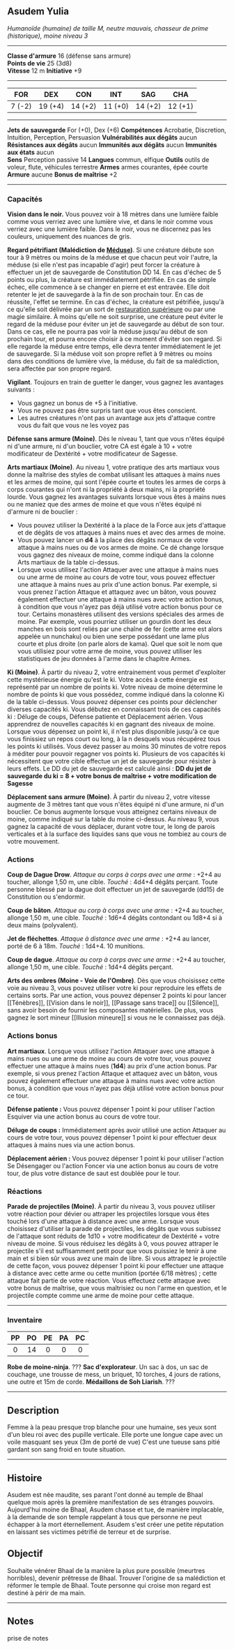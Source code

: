 ## Asudem Yulia
*Humanoïde (humaine) de taille M, neutre mauvais, chasseur de prime (historique), moine niveau 3*
___
**Classe d'armure** 16 (défense sans armure)  
**Points de vie** 25 (3d8)  
**Vitesse** 12 m 
**Initiative** +9
___

| FOR    | DEX     | CON     | INT     | SAG     | CHA     |
| ------ | ------- | ------- | ------- | ------- | ------- |
| 7 (-2) | 19 (+4) | 14 (+2) | 11 (+0) | 14 (+2) | 12 (+1) |
___
**Jets de sauvegarde** For (+0), Dex (+6)
**Compétences** Acrobatie, Discretion, Intuition, Perception, Persuasion
**Vulnérabilités aux dégâts** aucun
**Résistances aux dégâts** aucun
**Immunités aux dégâts** aucun
**Immunités aux états** aucun  
**Sens**  Perception passive 14
**Langues** commun, elfique
**Outils** outils de voleur, flute, véhicules terrestre
**Armes** armes courantes, épée courte
**Armure** aucune
**Bonus de maîtrise** +2  
___
### Capacités
**Vision dans le noir.** Vous pouvez voir à 18 mètres dans une lumière faible comme vous verriez avec une lumière vive, et dans le noir comme vous verriez avec une lumière faible. Dans le noir, vous ne discernez pas les couleurs, uniquement des nuances de gris.

**Regard pétrifiant (Malédiction de [Méduse](https://www.aidedd.org/dnd/monstres.php?vf=meduse))**.  Si une créature débute son tour à 9 mètres ou moins de la méduse et que chacun peut voir l'autre, la méduse (si elle n'est pas incapable d'agir) peut forcer la créature à effectuer un jet de sauvegarde de Constitution DD 14. En cas d'échec de 5 points ou plus, la créature est immédiatement pétrifiée. En cas de simple échec, elle commence à se changer en pierre et est entravée. Elle doit retenter le jet de sauvegarde à la fin de son prochain tour. En cas de réussite, l'effet se termine. En cas d'échec, la créature est pétrifiée, jusqu'à ce qu'elle soit délivrée par un sort de [restauration supérieure](https://www.aidedd.org/dnd/sorts.php?vf=restauration-superieure) ou par une magie similaire. À moins qu'elle ne soit surprise, une créature peut éviter le regard de la méduse pour éviter un jet de sauvegarde au début de son tour. Dans ce cas, elle ne pourra pas voir la méduse jusqu'au début de son prochain tour, et pourra encore choisir à ce moment d'éviter son regard. Si elle regarde la méduse entre temps, elle devra tenter immédiatement le jet de sauvegarde. Si la méduse voit son propre reflet à 9 mètres ou moins dans des conditions de lumière vive, la méduse, du fait de sa malédiction, sera affectée par son propre regard.

**Vigilant**. Toujours en train de guetter le danger, vous gagnez les avantages suivants : 
- Vous gagnez un bonus de +5 à l'initiative. 
- Vous ne pouvez pas être surpris tant que vous êtes conscient. 
- Les autres créatures n'ont pas un avantage aux jets d'attaque contre vous du fait que vous ne les voyez pas

**Défense sans armure (Moine)**. Dès le niveau 1, tant que vous n'êtes équipé ni d'une armure, ni d'un bouclier, votre CA est égale à 10 + votre modificateur de Dextérité + votre modificateur de Sagesse. 

**Arts martiaux (Moine)**. Au niveau 1, votre pratique des arts martiaux vous donne la maîtrise des styles de combat utilisant les attaques à mains nues et les armes de moine, qui sont l'épée courte et toutes les armes de corps à corps courantes qui n'ont ni la propriété à deux mains, ni la propriété lourde. Vous gagnez les avantages suivants lorsque vous êtes à mains nues ou ne maniez que des armes de moine et que vous n'êtes équipé ni d'armure ni de bouclier : 
- Vous pouvez utiliser la Dextérité à la place de la Force aux jets d'attaque et de dégâts de vos attaques à mains nues et avec des armes de moine. 
- Vous pouvez lancer un **d4** à la place des dégâts normaux de votre attaque à mains nues ou de vos armes de moine. Ce dé change lorsque vous gagnez des niveaux de moine, comme indiqué dans la colonne Arts martiaux de la table ci-dessus. 
- Lorsque vous utilisez l'action Attaquer avec une attaque à mains nues ou une arme de moine au cours de votre tour, vous pouvez effectuer une attaque à mains nues au prix d'une action bonus. Par exemple, si vous prenez l'action Attaque et attaquez avec un bâton, vous pouvez également effectuer une attaque à mains nues avec votre action bonus, à condition que vous n'ayez pas déjà utilisé votre action bonus pour ce tour.
Certains monastères utilisent des versions spéciales des armes de moine. Par exemple, vous pourriez utiliser un gourdin dont les deux manches en bois sont reliés par une chaîne de fer (cette arme est alors appelée un nunchaku) ou bien une serpe possédant une lame plus courte et plus droite (on parle alors de kama). Quel que soit le nom que vous utilisiez pour votre arme de moine, vous pouvez utiliser les statistiques de jeu données à l'arme dans le chapitre Armes.

**Ki (Moine)**. À partir du niveau 2, votre entrainement vous permet d'exploiter cette mystérieuse énergie qu'est le ki. Votre accès à cette énergie est représenté par un nombre de points ki. Votre niveau de moine détermine le nombre de points ki que vous possédez, comme indiqué dans la colonne Ki de la table ci-dessus. Vous pouvez dépenser ces points pour déclencher diverses capacités ki. Vous débutez en connaissant trois de ces capacités ki : Déluge de coups, Défense patiente et Déplacement aérien. Vous apprendrez de nouvelles capacités ki en gagnant des niveaux de moine.
Lorsque vous dépensez un point ki, il n'est plus disponible jusqu'à ce que vous finissiez un repos court ou long, à la n desquels vous récupérez tous les points ki utilisés. Vous devez passer au moins 30 minutes de votre repos à méditer pour pouvoir regagner vos points ki. Plusieurs de vos capacités ki nécessitent que votre cible effectue un jet de sauvegarde pour résister à leurs effets. Le DD du jet de sauvegarde est calculé ainsi : **DD du jet de sauvegarde du ki = 8 + votre bonus de maîtrise + votre modification de Sagesse**

**Déplacement sans armure (Moine)**. À partir du niveau 2, votre vitesse augmente de 3 mètres tant que vous n'êtes équipé ni d'une armure, ni d'un bouclier. Ce bonus augmente lorsque vous atteignez certains niveaux de moine, comme indiqué sur la table du moine ci-dessus. Au niveau 9, vous gagnez la capacité de vous déplacer, durant votre tour, le long de parois verticales et à la surface des liquides sans que vous ne tombiez au cours de votre mouvement.

### Actions
**Coup de Dague Drow**. *Attaque au corps à corps avec une arme* : +2+4 au toucher, allonge 1,50 m, une cible. *Touché* : 4d4+4 dégâts perçant. Toute personne blessé par la dague doit effectuer un jet de sauvegarde (dd15) de Constitution ou s'endormir.

**Coup de bâton**. *Attaque au corp à corps avec une arme* : +2+4 au toucher, allonge 1,50 m, une cible. *Touché* : 1d6+4 dégâts contondant ou 1d8+4 si à deux mains (polyvalent).

**Jet de fléchettes**. *Attaque à distance avec une arme* : +2+4 au lancer, porté de 6 à 18m. *Touché* : 1d4+4. 10 munitions.

**Coup de dague**. *Attaque au corp à corps avec une arme* : +2+4 au toucher, allonge 1,50 m, une cible. *Touché* : 1d4+4 dégâts perçant.

**Arts des ombres (Moine - Voie de l'Ombre)**. Dès que vous choisissez cette voie au niveau 3, vous pouvez utiliser votre ki pour reproduire les effets de certains sorts. Par une action, vous pouvez dépenser 2 points ki pour lancer [[Ténèbres]], [[Vision dans le noir]], [[Passage sans trace]] ou [[Silence]], sans avoir besoin de fournir les composantes matérielles. De plus, vous gagnez le sort mineur [[Illusion mineure]] si vous ne le connaissez pas déjà.

### Actions bonus
**Art martiaux**. Lorsque vous utilisez l'action Attaquer avec une attaque à mains nues ou une arme de moine au cours de votre tour, vous pouvez effectuer une attaque à mains nues (**1d4**) au prix d'une action bonus. Par exemple, si vous prenez l'action Attaque et attaquez avec un bâton, vous pouvez également effectuer une attaque à mains nues avec votre action bonus, à condition que vous n'ayez pas déjà utilisé votre action bonus pour ce tour.

**Défense patiente :** Vous pouvez dépenser 1 point ki pour utiliser l'action Esquiver via une action bonus au cours de votre tour. 

**Déluge de coups :** Immédiatement après avoir utilisé une action Attaquer au cours de votre tour, vous pouvez dépenser 1 point ki pour effectuer deux attaques à mains nues via une action bonus. 

**Déplacement aérien :** Vous pouvez dépenser 1 point ki pour utiliser l'action Se Désengager ou l'action Foncer via une action bonus au cours de votre tour, de plus votre distance de saut est doublée pour le tour.

### Réactions
**Parade de projectiles (Moine)**. À partir du niveau 3, vous pouvez utiliser votre réaction pour dévier ou attraper les projectiles lorsque vous êtes touché lors d'une attaque à distance avec une arme. Lorsque vous choisissez d'utiliser la parade de projectiles, les dégâts que vous subissez de l'attaque sont réduits de 1d10 + votre modificateur de Dextérité + votre niveau de moine. Si vous réduisez les dégâts à 0, vous pouvez attraper le projectile s'il est suffisamment petit pour que vous puissiez le tenir à une main et si bien sûr vous avez une main de libre. Si vous attrapez le projectile de cette façon, vous pouvez dépenser 1 point ki pour effectuer une attaque à distance avec cette arme ou cette munition (portée 6/18 mètres) ; cette attaque fait partie de votre réaction. Vous effectuez cette attaque avec votre bonus de maîtrise, que vous maîtrisiez ou non l'arme en question, et le projectile compte comme une arme de moine pour cette attaque.

___
### Inventaire
| PP  | PO  | PE  | PA  | PC  |
| :-: | :-: | :-: | :-: | :-: |
|  0  | 14  |  0  |  0  |  0  |

**Robe de moine-ninja**. ???
**Sac d'explorateur**. Un sac à dos, un sac de couchage, une trousse de mess, un briquet, 10 torches, 4 jours de rations, une outre et 15m de corde.
**Médaillons de Soh Liarish**. ???
___
## Description
Femme à la peau presque trop blanche pour une humaine, ses yeux sont d'un bleu roi avec des pupille verticale. Elle porte une longue cape avec un voile masquant ses yeux (3m de porté de vue)
C'est une tueuse sans pitié gardant son sang froid en toute situation.
___
## Histoire
Asudem est née maudite, ses parant l'ont donné au temple de Bhaal quelque mois après la première manifestation de ses étranges pouvoirs. Aujourd'hui moine de Bhaal, Asudem chasse et tue, de manière implacable, à la demande de son temple rappelant à tous que personne ne peut échapper à la mort éternellement. 
Asudem s'est créer une petite réputation en laissant ses victimes pétrifié de terreur et de surprise.
## Objectif
Souhaite vénérer Bhaal de la manière la plus pure possible (meurtres horribles), devenir prêtresse de Bhaal. 
Trouver l'origine de sa malédiction et réformer le temple de Bhaal.
Toute personne qui croise mon regard est destiné à périr de ma main.
___
## Notes
prise de notes